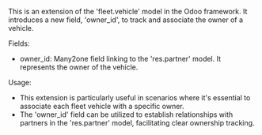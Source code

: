 This is an extension of the 'fleet.vehicle' model in the Odoo framework.
It introduces a new field, 'owner_id', to track and associate the owner of a
vehicle.

Fields:
- owner_id: Many2one field linking to the 'res.partner' model. It represents
  the owner of the vehicle.

Usage:
- This extension is particularly useful in scenarios where it's essential to
associate each fleet vehicle with a specific owner.
- The 'owner_id' field can be utilized to establish relationships with
partners in the 'res.partner' model, facilitating clear ownership tracking.

